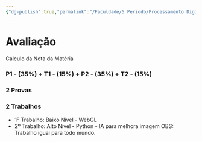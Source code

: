 ```yaml
---
{"dg-publish":true,"permalink":"/Faculdade/5 Periodo/Processamento Digital/aulas/Aula Introdutória/","tags":["PDI"],"created":"2024-06-26T00:24:10.600-03:00"}
---
```


# Avaliação

Calculo da Nota da Matéria 
###	 P1 - (35%)  + T1 - (15%) +  P2 - (35%) +  T2 - (15%)

### 2 Provas 
### 2 Trabalhos 
+ 1º Trabalho:  Baixo Nível - WebGL
+ 2º Trabalho: Alto Nível - Python - IA para melhora imagem
OBS: Trabalho igual para todo mundo.
